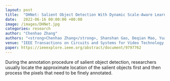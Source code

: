 ```yaml
---
layout: post
title:  "DHNet: Salient Object Detection With Dynamic Scale-Aware Learning and Hard-Sample Refinement"
date:   2022-06-16 00:00:00 +00:00
image: /images/DHNet.jpg
categories: research
author: "Chenhao Zhang"
authors: "<strong>Chenhao Zhang</strong>, Shanshan Gao, Deqian Mao, Yuanfeng Zhou"
venue: "IEEE Transactions on Circuits and Systems for Video Technology, 2022"
paper: https://ieeexplore.ieee.org/abstract/document/9797762
---
```

During the annotation procedure of salient object detection, researchers usually locate the approximate location of the salient objects first and then process the pixels that need to be finely annotated.